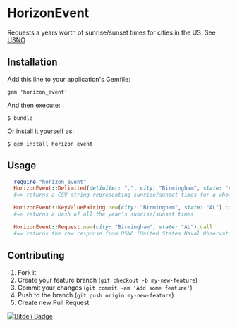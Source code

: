 # HorizonEvent

Requests a years worth of sunrise/sunset times for cities in the US.
See [USNO](http://aa.usno.navy.mil/data/docs/RS_OneYear.php)

## Installation

Add this line to your application's Gemfile:

    gem 'horizon_event'

And then execute:

    $ bundle

Or install it yourself as:

    $ gem install horizon_event

## Usage

```ruby
  require "horizon_event"
  HorizonEvent::Delimited(delimiter: ",", city: "Birmingham", state: "AL").call
  #=> returns a CSV string representing sunrise/sunset times for a whole year

  HorizonEvent::KeyValuePairing.new(city: "Birmingham", state: "AL").call
  #=> returns a Hash of all the year's sunrise/sunset times

  HorizonEvent::Request.new(city: "Birmingham", state: "AL").call
  #=> returns the raw response from USNO (United States Naval Observatory)
```

## Contributing

1. Fork it
2. Create your feature branch (`git checkout -b my-new-feature`)
3. Commit your changes (`git commit -am 'Add some feature'`)
4. Push to the branch (`git push origin my-new-feature`)
5. Create new Pull Request


[![Bitdeli Badge](https://d2weczhvl823v0.cloudfront.net/rthbound/horizon_event/trend.png)](https://bitdeli.com/free "Bitdeli Badge")

